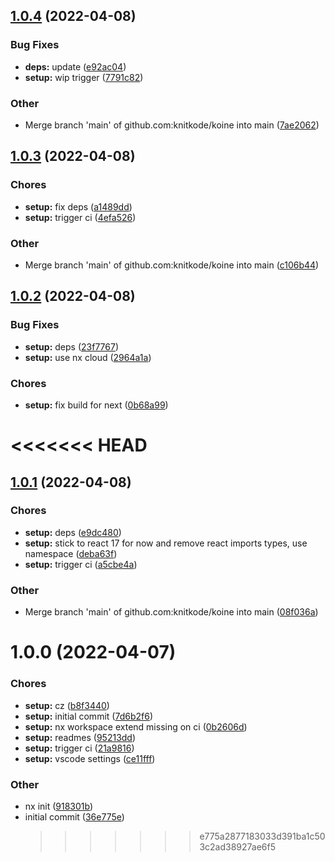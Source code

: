 ## [1.0.4](https://github.com/knitkode/koine/compare/v1.0.3...v1.0.4) (2022-04-08)

### Bug Fixes

- **deps:** update ([e92ac04](https://github.com/knitkode/koine/commit/e92ac040de1c912adbca27c62e878bb3c2480cb0))
- **setup:** wip trigger ([7791c82](https://github.com/knitkode/koine/commit/7791c821d6d062f033aa55abc4160531aff2b1f3))

### Other

- Merge branch 'main' of github.com:knitkode/koine into main ([7ae2062](https://github.com/knitkode/koine/commit/7ae20623919657791066315733e299a8fd4a5ff4))

## [1.0.3](https://github.com/knitkode/koine/compare/v1.0.2...v1.0.3) (2022-04-08)

### Chores

- **setup:** fix deps ([a1489dd](https://github.com/knitkode/koine/commit/a1489ddd125d922406959e499c8636d305668d66))
- **setup:** trigger ci ([4efa526](https://github.com/knitkode/koine/commit/4efa526f276c8d272acc3ea6c047ff4f9384accf))

### Other

- Merge branch 'main' of github.com:knitkode/koine into main ([c106b44](https://github.com/knitkode/koine/commit/c106b44d137de7d7a1b55dfeaa57c18230b3d32c))

## [1.0.2](https://github.com/knitkode/koine/compare/v1.0.1...v1.0.2) (2022-04-08)

### Bug Fixes

- **setup:** deps ([23f7767](https://github.com/knitkode/koine/commit/23f776728656557cee2bd86c74698c3e7d2bf182))
- **setup:** use nx cloud ([2964a1a](https://github.com/knitkode/koine/commit/2964a1a8597d3283a865fa69bd78174fdb3fdb40))

### Chores

- **setup:** fix build for next ([0b68a99](https://github.com/knitkode/koine/commit/0b68a992921ae60a7bd3812edef43500bb5ea32d))

# <<<<<<< HEAD

## [1.0.1](https://github.com/knitkode/koine/compare/v1.0.0...v1.0.1) (2022-04-08)

### Chores

- **setup:** deps ([e9dc480](https://github.com/knitkode/koine/commit/e9dc480a8e984b7e2a1bf08928dfdecfbb438656))
- **setup:** stick to react 17 for now and remove react imports types, use namespace ([deba63f](https://github.com/knitkode/koine/commit/deba63f5acefb15d67f9b8cdd0431da0fe1ad206))
- **setup:** trigger ci ([a5cbe4a](https://github.com/knitkode/koine/commit/a5cbe4a80754463a8d7ac8f42bb8305bd7365500))

### Other

- Merge branch 'main' of github.com:knitkode/koine into main ([08f036a](https://github.com/knitkode/koine/commit/08f036a1386d678603046fc9088b36b651c931a2))

# 1.0.0 (2022-04-07)

### Chores

- **setup:** cz ([b8f3440](https://github.com/knitkode/koine/commit/b8f34405567dc1e7453b2df3bdd86b88ed71225e))
- **setup:** initial commit ([7d6b2f6](https://github.com/knitkode/koine/commit/7d6b2f60481a5a46398f3cdfe6ded1404ded88fa))
- **setup:** nx workspace extend missing on ci ([0b2606d](https://github.com/knitkode/koine/commit/0b2606dd320fc670ffe1996051001e1f706ecce6))
- **setup:** readmes ([95213dd](https://github.com/knitkode/koine/commit/95213dd3c11bf695ff9f1f7c6458a8b85aae7bee))
- **setup:** trigger ci ([21a9816](https://github.com/knitkode/koine/commit/21a9816fda744e10e83407db522f15ed9c559b7a))
- **setup:** vscode settings ([ce11fff](https://github.com/knitkode/koine/commit/ce11fffef2673ea8ab828449a8a6a8d36fa5ca80))

### Other

- nx init ([918301b](https://github.com/knitkode/koine/commit/918301b64cfcd1554e2153a7a0dd708132c49f9d))
- initial commit ([36e775e](https://github.com/knitkode/koine/commit/36e775e6c1ee0245618d3305b640f8d61d30f61e))
  > > > > > > > e775a2877183033d391ba1c503c2ad38927ae6f5
